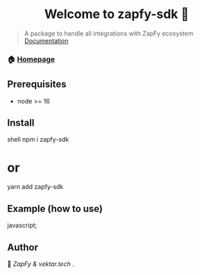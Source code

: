 <h1 align="center">Welcome to zapfy-sdk 👋</h1>


> A package to handle all integrations with ZapFy ecosystem
[Documentation](http://docs.zapfy.me/)

### 🏠 [Homepage](https://github.com/rebonat0/zapfy-node-sdk)

## Prerequisites

- node >= 16

## Install

shell
npm i zapfy-sdk
# or
yarn add zapfy-sdk


## Example (how to use)

javascript;


## Author

👤 *ZapFy & vektar.tech*
.